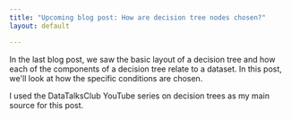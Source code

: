 ```yaml
---
title: "Upcoming blog post: How are decision tree nodes chosen?"
layout: default

---
```

<head>
  <link rel="stylesheet" type="text/css" href="learningmachinelearning/style.css">
</head>

In the last blog post, we saw the basic layout of a decision tree and how each of the components of a decision tree relate to a dataset. 
In this post, we'll look at how the specific conditions are chosen. 

I used the DataTalksClub YouTube series on decision trees as my main source for this post. 
